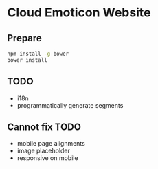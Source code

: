 # Cloud Emoticon Website

## Prepare

```bash
npm install -g bower
bower install
```

## TODO
* i18n
* programmatically generate segments

## Cannot fix TODO
* mobile page alignments
* image placeholder
* responsive on mobile